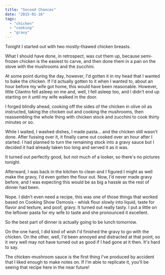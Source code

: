 ```yaml
---
title: "Second Chances"
date: "2015-01-16"
tags: 
  - "chicken"
  - "cooking"
  - "gravy"
---
```


Tonight I started out with two mostly-thawed chicken breasts.

What I should have done, in retrospect, was cut them up, because semi-frozen chicken is the easiest to carve, and then done them in a pan on the stove with the mushrooms and the zucchini.

At some point during the day, however, I'd gotten it in my head that I wanted to bake the chicken. If I'd actually gotten to it when I wanted to, about an hour before my wife got home, this would have been reasonable. However, little Cilantro fell asleep on me and, well, I fell asleep too, and I didn't end up starting on it until my wife walked in the door.

I forged blindly ahead, cooking off the sides of the chicken in olive oil as instructed, taking the chicken out and cooking the mushrooms, then reassembling the whole thing with chicken stock and zucchini to cook thirty minutes or so.

While I waited, I washed dishes, I made pasta... and the chicken still wasn't done. After fussing over it, it finally came out cooked over an hour after I started. I had planned to turn the remaining stock into a gravy sauce but I decided it had already taken too long and served it as it was.

It turned out perfectly good, but not much of a looker, so there's no pictures tonight.

Afterward, I was back in the kitchen to clean and I figured I might as well make the gravy, I'd even gotten the flour out. Now, I'd never made gravy before, and I was expecting this would be as big a hassle as the rest of dinner had been.

Nope. I didn't even need a recipe, this was one of those things that worked based on Cooking Show Osmosis - whisk flour slowly into liquid, taste for flavor and texture, and poof, gravy. It turned out really tasty. I put a little on the leftover pasta for my wife to taste and she pronounced it excellent.

So the best part of dinner is actually going to be lunch tomorrow.

On the one hand, I did kind of wish I'd finished the gravy to go with the chicken. On the other, well, I'd been annoyed and distracted at that point, so it very well may not have turned out as good if I had gone at it then. It's hard to say.

The chicken-mushroom sauce is the first thing I've produced by accident that I liked enough to make notes on. If I'm able to replicate it, you'll be seeing that recipe here in the near future!

